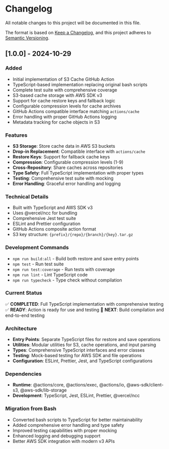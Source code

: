 # Changelog

All notable changes to this project will be documented in this file.

The format is based on [Keep a Changelog](https://keepachangelog.com/en/1.0.0/),
and this project adheres to [Semantic Versioning](https://semver.org/spec/v2.0.0.html).

## [1.0.0] - 2024-10-29

### Added
- Initial implementation of S3 Cache GitHub Action
- TypeScript-based implementation replacing original bash scripts
- Complete test suite with comprehensive coverage
- S3-based cache storage with AWS SDK v3
- Support for cache restore keys and fallback logic
- Configurable compression levels for cache archives
- GitHub Actions compatible interface matching `actions/cache`
- Error handling with proper GitHub Actions logging
- Metadata tracking for cache objects in S3

### Features
- **S3 Storage**: Store cache data in AWS S3 buckets
- **Drop-in Replacement**: Compatible interface with `actions/cache`
- **Restore Keys**: Support for fallback cache keys
- **Compression**: Configurable compression levels (1-9)
- **Cross-Repository**: Share caches across repositories
- **Type Safety**: Full TypeScript implementation with proper types
- **Testing**: Comprehensive test suite with mocking
- **Error Handling**: Graceful error handling and logging

### Technical Details
- Built with TypeScript and AWS SDK v3
- Uses @vercel/ncc for bundling
- Comprehensive Jest test suite
- ESLint and Prettier configuration
- GitHub Actions composite action format
- S3 key structure: `{prefix}/{repo}/{branch}/{key}.tar.gz`

### Development Commands
- `npm run build:all` - Build both restore and save entry points
- `npm test` - Run test suite
- `npm run test:coverage` - Run tests with coverage
- `npm run lint` - Lint TypeScript code
- `npm run typecheck` - Type check without compilation

### Current Status
✅ **COMPLETED**: Full TypeScript implementation with comprehensive testing
✅ **READY**: Action is ready for use and testing
🔄 **NEXT**: Build compilation and end-to-end testing

### Architecture
- **Entry Points**: Separate TypeScript files for restore and save operations
- **Utilities**: Modular utilities for S3, cache operations, and input parsing
- **Types**: Comprehensive TypeScript interfaces and error classes
- **Testing**: Mock-based testing for AWS SDK and file operations
- **Configuration**: ESLint, Prettier, Jest, and TypeScript configurations

### Dependencies
- **Runtime**: @actions/core, @actions/exec, @actions/io, @aws-sdk/client-s3, @aws-sdk/lib-storage
- **Development**: TypeScript, Jest, ESLint, Prettier, @vercel/ncc

### Migration from Bash
- Converted bash scripts to TypeScript for better maintainability
- Added comprehensive error handling and type safety
- Improved testing capabilities with proper mocking
- Enhanced logging and debugging support
- Better AWS SDK integration with modern v3 APIs